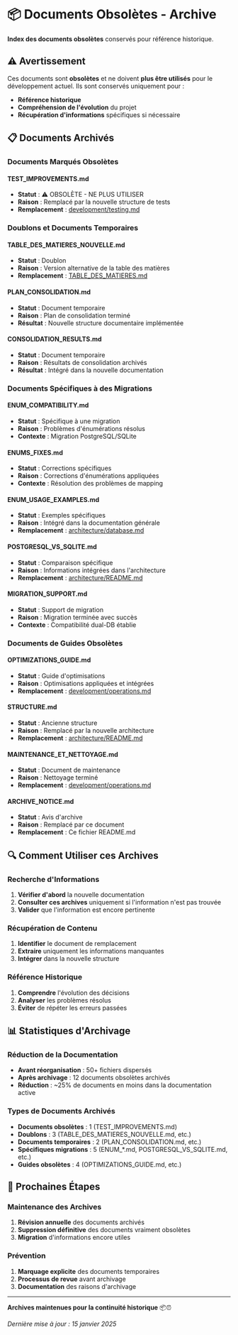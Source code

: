 # 📦 Documents Obsolètes - Archive

**Index des documents obsolètes** conservés pour référence historique.

## ⚠️ Avertissement

Ces documents sont **obsolètes** et ne doivent **plus être utilisés** pour le développement actuel. Ils sont conservés uniquement pour :
- **Référence historique**
- **Compréhension de l'évolution** du projet
- **Récupération d'informations** spécifiques si nécessaire

## 📋 Documents Archivés

### Documents Marqués Obsolètes

#### TEST_IMPROVEMENTS.md
- **Statut** : ⚠️ OBSOLÈTE - NE PLUS UTILISER
- **Raison** : Remplacé par la nouvelle structure de tests
- **Remplacement** : [development/testing.md](../../development/testing.md)

### Doublons et Documents Temporaires

#### TABLE_DES_MATIERES_NOUVELLE.md
- **Statut** : Doublon
- **Raison** : Version alternative de la table des matières
- **Remplacement** : [TABLE_DES_MATIERES.md](../../TABLE_DES_MATIERES.md)

#### PLAN_CONSOLIDATION.md
- **Statut** : Document temporaire
- **Raison** : Plan de consolidation terminé
- **Résultat** : Nouvelle structure documentaire implémentée

#### CONSOLIDATION_RESULTS.md
- **Statut** : Document temporaire
- **Raison** : Résultats de consolidation archivés
- **Résultat** : Intégré dans la nouvelle documentation

### Documents Spécifiques à des Migrations

#### ENUM_COMPATIBILITY.md
- **Statut** : Spécifique à une migration
- **Raison** : Problèmes d'énumérations résolus
- **Contexte** : Migration PostgreSQL/SQLite

#### ENUMS_FIXES.md
- **Statut** : Corrections spécifiques
- **Raison** : Corrections d'énumérations appliquées
- **Contexte** : Résolution des problèmes de mapping

#### ENUM_USAGE_EXAMPLES.md
- **Statut** : Exemples spécifiques
- **Raison** : Intégré dans la documentation générale
- **Remplacement** : [architecture/database.md](../../architecture/database.md)

#### POSTGRESQL_VS_SQLITE.md
- **Statut** : Comparaison spécifique
- **Raison** : Informations intégrées dans l'architecture
- **Remplacement** : [architecture/README.md](../../architecture/README.md)

#### MIGRATION_SUPPORT.md
- **Statut** : Support de migration
- **Raison** : Migration terminée avec succès
- **Contexte** : Compatibilité dual-DB établie

### Documents de Guides Obsolètes

#### OPTIMIZATIONS_GUIDE.md
- **Statut** : Guide d'optimisations
- **Raison** : Optimisations appliquées et intégrées
- **Remplacement** : [development/operations.md](../../development/operations.md)

#### STRUCTURE.md
- **Statut** : Ancienne structure
- **Raison** : Remplacé par la nouvelle architecture
- **Remplacement** : [architecture/README.md](../../architecture/README.md)

#### MAINTENANCE_ET_NETTOYAGE.md
- **Statut** : Document de maintenance
- **Raison** : Nettoyage terminé
- **Remplacement** : [development/operations.md](../../development/operations.md)

#### ARCHIVE_NOTICE.md
- **Statut** : Avis d'archive
- **Raison** : Remplacé par ce document
- **Remplacement** : Ce fichier README.md

## 🔍 Comment Utiliser ces Archives

### Recherche d'Informations
1. **Vérifier d'abord** la nouvelle documentation
2. **Consulter ces archives** uniquement si l'information n'est pas trouvée
3. **Valider** que l'information est encore pertinente

### Récupération de Contenu
1. **Identifier** le document de remplacement
2. **Extraire** uniquement les informations manquantes
3. **Intégrer** dans la nouvelle structure

### Référence Historique
1. **Comprendre** l'évolution des décisions
2. **Analyser** les problèmes résolus
3. **Éviter** de répéter les erreurs passées

## 📊 Statistiques d'Archivage

### Réduction de la Documentation
- **Avant réorganisation** : 50+ fichiers dispersés
- **Après archivage** : 12 documents obsolètes archivés
- **Réduction** : ~25% de documents en moins dans la documentation active

### Types de Documents Archivés
- **Documents obsolètes** : 1 (TEST_IMPROVEMENTS.md)
- **Doublons** : 3 (TABLE_DES_MATIERES_NOUVELLE.md, etc.)
- **Documents temporaires** : 2 (PLAN_CONSOLIDATION.md, etc.)
- **Spécifiques migrations** : 5 (ENUM_*.md, POSTGRESQL_VS_SQLITE.md, etc.)
- **Guides obsolètes** : 4 (OPTIMIZATIONS_GUIDE.md, etc.)

## 🎯 Prochaines Étapes

### Maintenance des Archives
1. **Révision annuelle** des documents archivés
2. **Suppression définitive** des documents vraiment obsolètes
3. **Migration** d'informations encore utiles

### Prévention
1. **Marquage explicite** des documents temporaires
2. **Processus de revue** avant archivage
3. **Documentation** des raisons d'archivage

---

**Archives maintenues pour la continuité historique** 📦⏰

*Dernière mise à jour : 15 janvier 2025* 